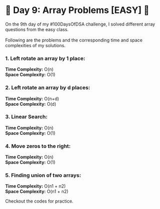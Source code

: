 # 🎉 Day 9: Array Problems [EASY] 🎉

On the 9th day of my #100DaysOfDSA challenge, I solved different array questions from the easy class.
<br><br>
Following are the problems and the corresponding time and space complexities of my solutions.
### 1. Left rotate an array by 1 place:
<b>Time Complexity:</b> O(n)<br>
<b>Space Complexity:</b> O(1)<br>

### 2. Left rotate an array by d places:
<b>Time Complexity:</b> O(n+d)<br>
<b>Space Complexity:</b> O(d)<br>

### 3. Linear Search:
<b>Time Complexity:</b> O(n)<br>
<b>Space Complexity:</b> O(1)<br>

### 4. Move zeros to the right:
<b>Time Complexity:</b> O(n)<br>
<b>Space Complexity:</b> O(1)<br>

### 5. Finding union of two arrays:
<b>Time Complexity:</b> O(n1 + n2)<br>
<b>Space Complexity:</b> O(n1 + n2)<br>

Checkout the codes for practice.
